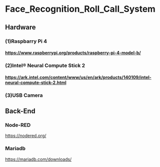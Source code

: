 # Face_Recognition_Roll_Call_System

## Hardware
### (1)Raspbarry Pi 4  
#### https://www.raspberrypi.org/products/raspberry-pi-4-model-b/
### (2)Intel® Neural Compute Stick 2  
#### https://ark.intel.com/content/www/us/en/ark/products/140109/intel-neural-compute-stick-2.html
### (3)USB Camera

## Back-End
### Node-RED
https://nodered.org/
### Mariadb
https://mariadb.com/downloads/
